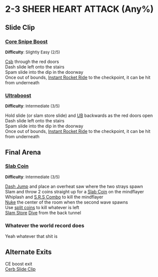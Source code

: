 # 2-3 SHEER HEART ATTACK (Any%)


## Slide Clip

### [Core Snipe Boost](https://youtu.be/Jv8iuz0zvoc)
<font size="2">
    <b>Difficulty</b>: Slightly Easy (2/5)
</font> <br/> 

[Csb](/speedrun-tech.md#csb-core-snipe-boosts) through the red doors <br/>
Dash slide left onto the stairs <br/>
Spam slide into the dip in the doorway <br/>
Once out of bounds, [Instant Rocket Ride](/speedrun-tech.md#instant-rocket-ride) to the checkpoint, it can be hit from underneath <br/>

### [Ultraboost](https://youtu.be/HlkWbGlP140)
<font size="2">
    <b>Difficulty</b>: Intermediate (3/5)
</font> <br/> 

Hold slide (or slam store slide) and [UB](/speedrun-tech.md#ub-ultraboost) backwards as the red doors open <br/>
Dash slide left onto the stairs <br/>
Spam slide into the dip in the doorway <br/>
Once out of bounds, [Instant Rocket Ride](/speedrun-tech.md#instant-rocket-ride) to the checkpoint, it can be hit from underneath <br/>


## Final Arena

### [Slab Coin](https://youtu.be/0m0KVNSWgoE)
<font size="2">
    <b>Difficulty</b>: Intermediate (3/5)
</font> <br/> 

[Dash Jump](/speedrun-tech.md#dash-jump) and place an overheat saw where the two strays spawn <br/>
Slam and throw 2 coins straight up for a [Slab Coin](/speedrun-tech.md#slab-coins) on the mindflayer <br/>
Whiplash and [S.R.S Combo](/speedrun-tech.md#srs-combo) to kill the mindflayer <br/>
[Nuke](/speedrun-tech.md#nukes) the center of the room when the second wave spawns <br/>
Use [split coins](/speedrun-tech.md#split-coins) to kill whatever is left <br/>
[Slam Store](/speedrun-tech.md#slam-store) [Dive](/speedrun-tech.md#dives) from the back tunnel <br/>

### Whatever the world record does
Yeah whatever that shit is <br/>


## Alternate Exits
CE boost exit <br/>
[Cerb Slide Clip](https://youtu.be/G8J0pXr85_0) 